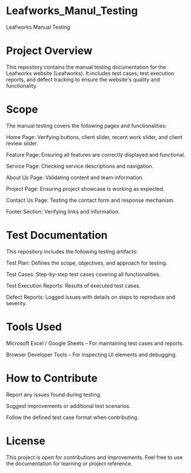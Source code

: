 # Leafworks_Manul_Testing
Leafworks Manual Testing

# Project Overview

This repository contains the manual testing documentation for the Leafworks website (Leafworks). It includes test cases, test execution reports, and defect tracking to ensure the website's quality and functionality.

# Scope

The manual testing covers the following pages and functionalities:

Home Page: Verifying buttons, client slider, recent work slider, and client review slider.

Feature Page: Ensuring all features are correctly displayed and functional.

Service Page: Checking service descriptions and navigation.

About Us Page: Validating content and team information.

Project Page: Ensuring project showcase is working as expected.

Contact Us Page: Testing the contact form and response mechanism.

Footer Section: Verifying links and information.

# Test Documentation

This repository includes the following testing artifacts:

Test Plan: Defines the scope, objectives, and approach for testing.

Test Cases: Step-by-step test cases covering all functionalities.

Test Execution Reports: Results of executed test cases.

Defect Reports: Logged issues with details on steps to reproduce and severity.

# Tools Used

Microsoft Excel / Google Sheets – For maintaining test cases and reports.


Browser Developer Tools – For inspecting UI elements and debugging.

# How to Contribute

Report any issues found during testing.

Suggest improvements or additional test scenarios.

Follow the defined test case format when contributing.

# License

This project is open for contributions and improvements. Feel free to use the documentation for learning or project reference.
